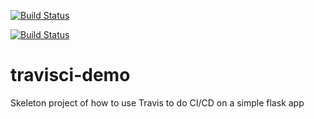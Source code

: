 [![Build Status](https://travis-ci.org/bflammers/travisci-demo.png)](https://travis-ci.org/bflammers/travisci-demo)

[![Build Status](https://codecov.io/gh/bflammers/travisci-demo/branch/master/graph/badge.svg)](https://codecov.io/gh/bflammers/travisci-demo/branch/master)

# travisci-demo

Skeleton project of how to use Travis to do CI/CD on a simple flask app